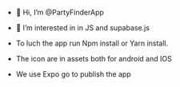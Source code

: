 - 👋 Hi, I’m @PartyFinderApp
- 👀 I’m interested in in JS and supabase.js

- To luch the app run Npm install or Yarn install.
- The icon are in assets both for android and IOS
- We use Expo go to publish the app

